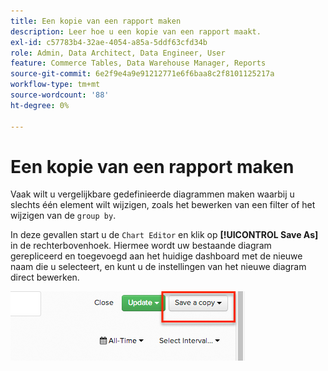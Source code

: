 ```yaml
---
title: Een kopie van een rapport maken
description: Leer hoe u een kopie van een rapport maakt.
exl-id: c57783b4-32ae-4054-a85a-5ddf63cfd34b
role: Admin, Data Architect, Data Engineer, User
feature: Commerce Tables, Data Warehouse Manager, Reports
source-git-commit: 6e2f9e4a9e91212771e6f6baa8c2f8101125217a
workflow-type: tm+mt
source-wordcount: '88'
ht-degree: 0%

---
```


# Een kopie van een rapport maken

Vaak wilt u vergelijkbare gedefinieerde diagrammen maken waarbij u slechts één element wilt wijzigen, zoals het bewerken van een filter of het wijzigen van de `group by`.

In deze gevallen start u de `Chart Editor` en klik op **[!UICONTROL Save As]** in de rechterbovenhoek. Hiermee wordt uw bestaande diagram gerepliceerd en toegevoegd aan het huidige dashboard met de nieuwe naam die u selecteert, en kunt u de instellingen van het nieuwe diagram direct bewerken.

![](../../assets/create-report-copy.png)
